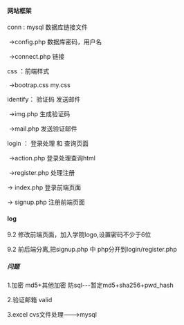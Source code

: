 #### 网站框架

conn : mysql 数据库链接文件

​	->config.php 数据库密码，用户名

​	->connect.php 链接

css  ：前端样式

​	->bootrap.css my.css

identify： 验证码  发送邮件

​	->img.php 生成验证码

​	->mail.php 发送验证邮件

login ： 登录处理 和 查询页面

​	->action.php 登录处理查询html

​	->register.php 处理注册

-> index.php  登录前端页面

-> signup.php 注册前端页面



####  log

9.2    修改前端页面，加入学院logo,设置密码不少于6位

9.2    前后端分离,把signup.php 中 php分开到login/register.php





#####  问题



1.加密 md5+其他加密   防sql---暂定md5+sha256+pwd_hash

2.验证邮箱 valid

3.excel cvs文件处理--->mysql





